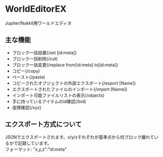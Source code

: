 # WorldEditorEX
Jupiter/Nukkit用ワールドエディタ  
  
## 主な機能
- ブロック一括設置(/set [id:meta])  
- ブロック一括削除(/cut)  
- ブロック一括変更(/replace from[id:meta] to[id:meta])  
- コピー(/copy)  
- ペースト(/paste)  
- コピーされたオブジェクトの外部エクスポート(/export [Name])  
- エクスポートされたファイルのインポート(/import [Name]) 
- インポート可能ファイルリストの表示(/objects)  
- 手に持っているアイテムのid確認(/bid)  
- 座標確認(/xyz)  
  
## エクスポート方式について
JSONでエクスポートされます。x/y/zそれぞれが基準点から何ブロック離れているかで記録しています。  
フォーマット: "x,y,z":"id:meta"  
  
